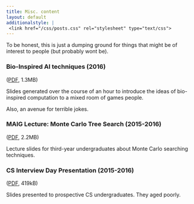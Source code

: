 ```yaml
---
title: Misc. content
layout: default
additionalstyle: |
 <link href="/css/posts.css" rel="stylesheet" type="text/css">
---
```


To be honest, this is just a dumping ground for things that might be of interest to people (but probably wont be).

<h3>Bio-Inspired AI techniques (2016)</h3>

(<a href="pigi-ii/presentation.pdf">PDF</a>, 1.3MB)

Slides generated over the course of an hour to introduce the ideas of bio-inspired computation to a mixed room of games people.

Also, an avenue for terrible jokes.

<h3>MAIG Lecture: Monte Carlo Tree Search (2015-2016)</h3>

(<a href="maig/mcts-2015.pdf">PDF</a>, 2.2MB)

Lecture slides for third-year undergraduates about Monte Carlo searching techniques.

<h3>CS Interview Day Presentation (2015-2016)</h3>

(<a href="outreach/ucas-2016.pdf">PDF</a>, 419kB) 

Slides presented to prospective CS undergraduates. They aged poorly.
